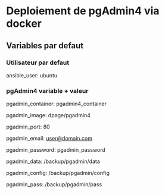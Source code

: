 # Deploiement de pgAdmin4 via docker

## Variables par defaut

### Utilisateur par defaut
ansible_user: ubuntu

### pgAdmin4 variable + valeur

pgadmin_container: pgadmin4_container

pgadmin_image: dpage/pgadmin4

pgadmin_port: 80

pgadmin_email: user@domain.com

pgadmin_password: pgadmin_password

pgadmin_data: /backup/pgadmin/data

pgadmin_config: /backup/pgadmin/config

pgadmin_pass: /backup/pgadmin/pass

